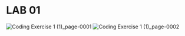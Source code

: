 # LAB 01

![Coding Exercise 1 (1)_page-0001](https://user-images.githubusercontent.com/37990408/230365650-1f050793-4e63-4d3d-9e15-0357a55bbf36.jpg)
![Coding Exercise 1 (1)_page-0002](https://user-images.githubusercontent.com/37990408/230365633-72a1a018-cbb7-44b3-aeea-bfb2040fda38.jpg)

